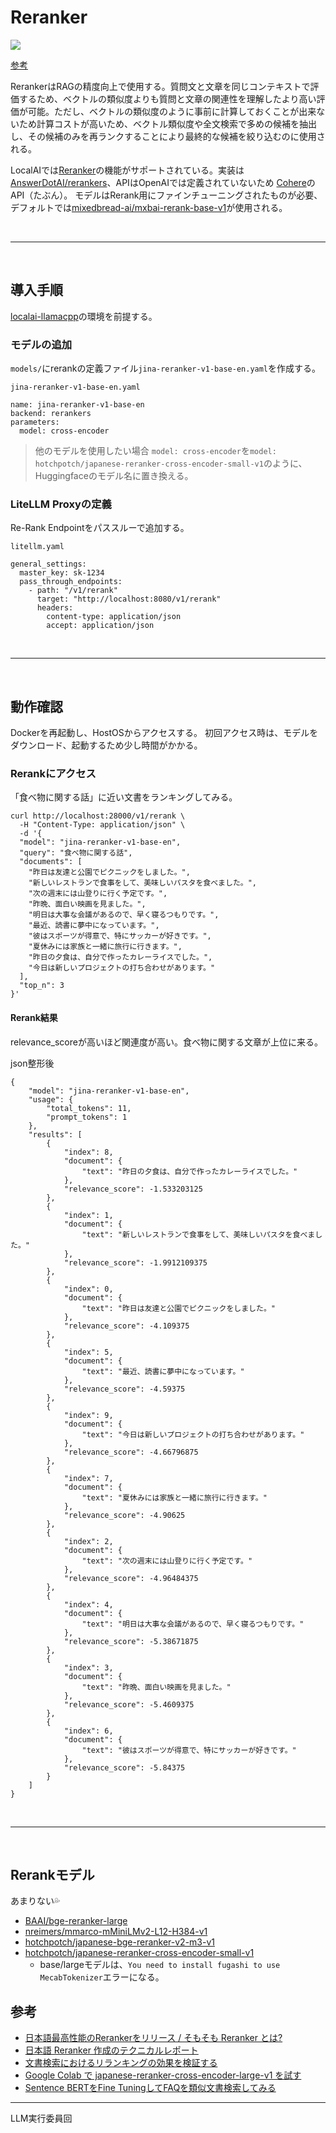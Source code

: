 # Reranker
<img src="https://i.imgur.com/dQsNajT.png">

[参考](https://secon.dev/entry/2024/04/02/070000-japanese-reranker-release/)

RerankerはRAGの精度向上で使用する。質問文と文章を同じコンテキストで評価するため、ベクトルの類似度よりも質問と文章の関連性を理解したより高い評価が可能。ただし、ベクトルの類似度のように事前に計算しておくことが出来ないため計算コストが高いため、ベクトル類似度や全文検索で多めの候補を抽出し、その候補のみを再ランクすることにより最終的な候補を絞り込むのに使用される。

LocalAIでは[Reranker](https://localai.io/features/reranker/)の機能がサポートされている。実装は[AnswerDotAI/rerankers](https://github.com/AnswerDotAI/rerankers)、APIはOpenAIでは定義されていないため [Cohere](https://litellm.vercel.app/docs/proxy/pass_through)のAPI（たぶん）。  モデルはRerank用にファインチューニングされたものが必要、デフォルトでは[mixedbread-ai/mxbai-rerank-base-v1](https://huggingface.co/mixedbread-ai/mxbai-rerank-base-v1)が使用される。


<br>
<hr>
<br>


## 導入手順
[localai-llamacpp](readme.md)の環境を前提する。

### モデルの追加
`models/`にrerankの定義ファイル`jina-reranker-v1-base-en.yaml`を作成する。

`jina-reranker-v1-base-en.yaml`
```
name: jina-reranker-v1-base-en
backend: rerankers
parameters:
  model: cross-encoder
```

> 他のモデルを使用したい場合
> `model: cross-encoder`を`model: hotchpotch/japanese-reranker-cross-encoder-small-v1`のように、Huggingfaceのモデル名に置き換える。


### LiteLLM Proxyの定義
Re-Rank Endpointをパススルーで追加する。

`litellm.yaml`
```
general_settings:
  master_key: sk-1234
  pass_through_endpoints:
    - path: "/v1/rerank"
      target: "http://localhost:8080/v1/rerank"
      headers:
        content-type: application/json
        accept: application/json
```

<br>
<hr>
<br>

## 動作確認
Dockerを再起動し、HostOSからアクセスする。
初回アクセス時は、モデルをダウンロード、起動するため少し時間がかかる。


### Rerankにアクセス
「食べ物に関する話」に近い文書をランキングしてみる。
```
curl http://localhost:28000/v1/rerank \
  -H "Content-Type: application/json" \
  -d '{
  "model": "jina-reranker-v1-base-en",
  "query": "食べ物に関する話",
  "documents": [
    "昨日は友達と公園でピクニックをしました。",
    "新しいレストランで食事をして、美味しいパスタを食べました。",
    "次の週末には山登りに行く予定です。",
    "昨晩、面白い映画を見ました。",
    "明日は大事な会議があるので、早く寝るつもりです。",
    "最近、読書に夢中になっています。",
    "彼はスポーツが得意で、特にサッカーが好きです。",
    "夏休みには家族と一緒に旅行に行きます。",
    "昨日の夕食は、自分で作ったカレーライスでした。",
    "今日は新しいプロジェクトの打ち合わせがあります。"
  ],
  "top_n": 3
}'
```

#### Rerank結果
relevance_scoreが高いほど関連度が高い。食べ物に関する文章が上位に来る。  

json整形後
```
{
	"model": "jina-reranker-v1-base-en",
	"usage": {
		"total_tokens": 11,
		"prompt_tokens": 1
	},
	"results": [
		{
			"index": 8,
			"document": {
				"text": "昨日の夕食は、自分で作ったカレーライスでした。"
			},
			"relevance_score": -1.533203125
		},
		{
			"index": 1,
			"document": {
				"text": "新しいレストランで食事をして、美味しいパスタを食べました。"
			},
			"relevance_score": -1.9912109375
		},
		{
			"index": 0,
			"document": {
				"text": "昨日は友達と公園でピクニックをしました。"
			},
			"relevance_score": -4.109375
		},
		{
			"index": 5,
			"document": {
				"text": "最近、読書に夢中になっています。"
			},
			"relevance_score": -4.59375
		},
		{
			"index": 9,
			"document": {
				"text": "今日は新しいプロジェクトの打ち合わせがあります。"
			},
			"relevance_score": -4.66796875
		},
		{
			"index": 7,
			"document": {
				"text": "夏休みには家族と一緒に旅行に行きます。"
			},
			"relevance_score": -4.90625
		},
		{
			"index": 2,
			"document": {
				"text": "次の週末には山登りに行く予定です。"
			},
			"relevance_score": -4.96484375
		},
		{
			"index": 4,
			"document": {
				"text": "明日は大事な会議があるので、早く寝るつもりです。"
			},
			"relevance_score": -5.38671875
		},
		{
			"index": 3,
			"document": {
				"text": "昨晩、面白い映画を見ました。"
			},
			"relevance_score": -5.4609375
		},
		{
			"index": 6,
			"document": {
				"text": "彼はスポーツが得意で、特にサッカーが好きです。"
			},
			"relevance_score": -5.84375
		}
	]
}
```

<br>
<hr>
<br>

## Rerankモデル
あまりない💦

- [BAAI/bge-reranker-large](https://huggingface.co/BAAI/bge-reranker-large)  
- [nreimers/mmarco-mMiniLMv2-L12-H384-v1](https://huggingface.co/nreimers/mmarco-mMiniLMv2-L12-H384-v1/tree/main)  
- [hotchpotch/japanese-bge-reranker-v2-m3-v1](https://huggingface.co/hotchpotch/japanese-bge-reranker-v2-m3-v1)  
- [hotchpotch/japanese-reranker-cross-encoder-small-v1](https://huggingface.co/hotchpotch/japanese-reranker-cross-encoder-small-v1)  
    - base/largeモデルは、`You need to install fugashi to use MecabTokenizer`エラーになる。




## 参考
- [日本語最高性能のRerankerをリリース / そもそも Reranker とは?](https://secon.dev/entry/2024/04/02/070000-japanese-reranker-release/)  
- [日本語 Reranker 作成のテクニカルレポート](https://secon.dev/entry/2024/04/02/080000-japanese-reranker-tech-report/)  
- [文書検索におけるリランキングの効果を検証する](https://hironsan.hatenablog.com/entry/information-retrieval-with-reranker)  
- [Google Colab で japanese-reranker-cross-encoder-large-v1 を試す](https://note.com/npaka/n/n906b23636ac8)
- [Sentence BERTをFine TuningしてFAQを類似文書検索してみる](https://acro-engineer.hatenablog.com/entry/2023/01/16/120000#:~:text=Sentence%20BERT%E3%81%A8%E3%81%AF%E3%80%81BERT,%E3%81%A8%E3%81%84%E3%81%86%E5%86%85%E5%AE%B9%E3%81%AB%E3%81%AA%E3%82%8A%E3%81%BE%E3%81%99%E3%80%82)

<hr>
LLM実行委員回